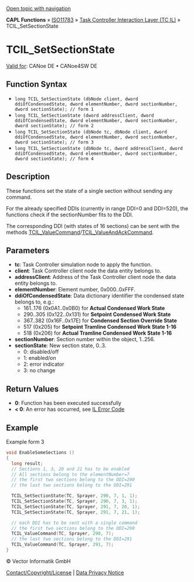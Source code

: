 [Open topic with navigation](../../../../../../CANoeDEFamily.htm#Topics/CAPLFunctions/ISO11783/ISOInteractionLayerTC/Functions/CAPLfunctionIso11783TCILSetSectionState.md)

**CAPL Functions** » [ISO11783](../../CAPLfunctionsISO11783Overview.md) » [Task Controller Interaction Layer (TC IL)](../CAPLfunctionsISOILTCOverview.md) » TCIL_SetSectionState

# TCIL_SetSectionState

[Valid for](../../../../Shared/FeatureAvailability.md):  CANoe DE • CANoe4SW DE

## Function Syntax

- `long TCIL_SetSectionState (dbNode client, dword ddiOfCondensedState, dword elementNumber, dword sectionNumber, dword sectionState); // form 1`
- `long TCIL_SetSectionState (dword addressClient, dword ddiOfCondensedState, dword elementNumber, dword sectionNumber, dword sectionState); // form 2`
- `long TCIL_SetSectionState (dbNode tc, dbNode client, dword ddiOfCondensedState, dword elementNumber, dword sectionNumber, dword sectionState); // form 3`
- `long TCIL_SetSectionState (dbNode tc, dword addressClient, dword ddiOfCondensedState, dword elementNumber, dword sectionNumber, dword sectionState); // form 4`

## Description

These functions set the state of a single section without sending any command.

For the already specified DDIs (currently in range DDI=0 and DDI=520), the functions check if the sectionNumber fits to the DDI.

The corresponding DDI (with states of 16 sections) can be sent with the methods [TCIL_ValueCommand](CAPLfunctionIso11783TCILValueCommandRawPhysical.md)/[TCIL_ValueAndAckCommand](CAPLfunctionIso11783TCILValueAndAckCommandRawPhysical.md).

## Parameters

- **tc**: Task Controller simulation node to apply the function.
- **client**: Task Controller client node the data entity belongs to.
- **addressClient**: Address of the Task Controller client node the data entity belongs to.
- **elementNumber**: Element number, 0x000..0xFFF.
- **ddiOfCondensedState**: Data dictionary identifier the condensed state belongs to, e.g.:
  - 161..176 (0x0A1..0x0B0) for **Actual Condensed Work State**
  - 290..305 (0x122..0x131) for **Setpoint Condensed Work State**
  - 367..382 (0x16F..0x17E) for **Condensed Section Override State**
  - 517 (0x205) for **Setpoint Tramline Condensed Work State 1-16**
  - 518 (0x206) for **Actual Tramline Condensed Work State 1-16**
- **sectionNumber**: Section number within the object, 1..256.
- **sectionState**: New section state, 0..3.
  - 0: disabled/off
  - 1: enabled/on
  - 2: error indicator
  - 3: no change

## Return Values

- **0**: Function has been executed successfully
- **< 0**: An error has occurred, see [IL Error Code](../../../CAPLfunctionsISOj1939ErrorCodes.md)

## Example

Example form 3

```c
void EnableSomeSections ()
{
  long result;
  // Sections 1, 3, 20 and 21 has to be enabled
  // All sections belong to the elementNumber=7
  // the first two sections belong to the DDI=290
  // the last two sections belong to the DDI=291

  TCIL_SetSectionState(TC, Sprayer, 290, 7, 1, 1);
  TCIL_SetSectionState(TC, Sprayer, 290, 7, 3, 1);
  TCIL_SetSectionState(TC, Sprayer, 291, 7, 20, 1);
  TCIL_SetSectionState(TC, Sprayer, 291, 7, 21, 1);

  // each DDI has to be sent with a single command
  // the first two sections belong to the DDI=290
  TCIL_ValueCommand(TC, Sprayer, 290, 7);
  // the last two sections belong to the DDI=291
  TCIL_ValueCommand(TC, Sprayer, 291, 7);
}
```

© Vector Informatik GmbH

[Contact/Copyright/License](../../../../Shared/ContactCopyrightLicense.md) | [Data Privacy Notice](https://www.vector.com/int/en/company/get-info/privacy-policy/)

